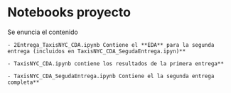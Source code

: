 # Notebooks proyecto
Se enuncia el contenido
```
- 2Entrega_TaxisNYC_CDA.ipynb Contiene el **EDA** para la segunda entrega (incluidos en TaxisNYC_CDA_SegudaEntrega.ipyn)**

- TaxisNYC_CDA.ipynb contiene los resultados de la primera entrega**

- TaxisNYC_CDA_SegudaEntrega.ipynb Contiene el la segunda entrega completa**
```
